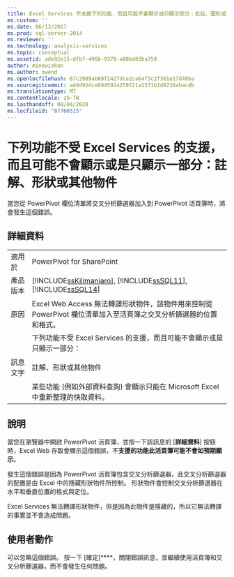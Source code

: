 ```yaml
---
title: Excel Services 不支援下列功能，而且可能不會顯示或只顯示部分：批註、圖形或其他物件 |Microsoft Docs
ms.custom: ''
ms.date: 06/13/2017
ms.prod: sql-server-2014
ms.reviewer: ''
ms.technology: analysis-services
ms.topic: conceptual
ms.assetid: ade92e15-dfbf-496b-9378-a00bd83ba750
author: minewiskan
ms.author: owend
ms.openlocfilehash: 67c2989ab89f242fdce2ca64f3c2f361e17d49ba
ms.sourcegitcommit: ad4d92dce894592a259721a1571b1d8736abacdb
ms.translationtype: MT
ms.contentlocale: zh-TW
ms.lasthandoff: 08/04/2020
ms.locfileid: "87700315"
---
```

# <a name="the-following-features-are-not-supported-by-excel-services-and-may-not-display-or-may-display-only-partially-comments-shapes-or-other-objects"></a>下列功能不受 Excel Services 的支援，而且可能不會顯示或是只顯示一部分：註解、形狀或其他物件
  當您從 PowerPivot 欄位清單將交叉分析篩選器加入到 PowerPivot 活頁簿時，將會發生這個錯誤。  
  
## <a name="details"></a>詳細資料  
  
|||  
|-|-|  
|適用於|PowerPivot for SharePoint|  
|產品版本|[!INCLUDE[ssKilimanjaro](../../includes/sskilimanjaro-md.md)], [!INCLUDE[ssSQL11](../../includes/sssql11-md.md)], [!INCLUDE[ssSQL14](../../includes/sssql14-md.md)]|  
|原因|Excel Web Access 無法轉譯形狀物件，該物件用來控制從 PowerPivot 欄位清單加入至活頁簿之交叉分析篩選器的位置和格式。|  
|訊息文字|下列功能不受 Excel Services 的支援，而且可能不會顯示或是只顯示一部分：<br /><br /> 註解、形狀或其他物件<br /><br /> 某些功能 (例如外部資料查詢) 會顯示只能在 Microsoft Excel 中重新整理的快取資料。|  
  
## <a name="explanation"></a>說明  
 當您在瀏覽器中開啟 PowerPivot 活頁簿，並按一下該訊息的 [**詳細資料**] 按鈕時，Excel Web 存取會顯示這個錯誤，不**支援的功能此活頁簿可能不會如預期顯示**。  
  
 發生這個錯誤是因為 PowerPivot 活頁簿包含交叉分析篩選器，此交叉分析篩選器的配置是由 Excel 中的隱藏形狀物件所控制。 形狀物件會控制交叉分析篩選器在水平和垂直位置的格式與定位。  
  
 Excel Services 無法轉譯形狀物件，但是因為此物件是隱藏的，所以它無法轉譯的事實並不會造成問題。  
  
## <a name="user-action"></a>使用者動作  
 可以忽略這個錯誤。 按一下 [確定]****，關閉錯誤訊息，並繼續使用活頁簿和交叉分析篩選器，而不會發生任何問題。  
  
  

